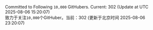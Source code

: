 Committed to Following `10,000` GitHubers. Current: <!-- FOLLOWING_COUNT -->302<!-- FOLLOWING_COUNT --> (Update at UTC <!-- LAST_UPDATED -->2025-08-06 15:20:07<!-- LAST_UPDATED -->)<br>
致力于关注`10,000`个GitHuber。当前：<!-- FOLLOWING_COUNT -->302<!-- FOLLOWING_COUNT --> (更新于北京时间 <!-- LAST_UPDATED_CST -->2025-08-06 23:20:07<!-- LAST_UPDATED_CST -->)
